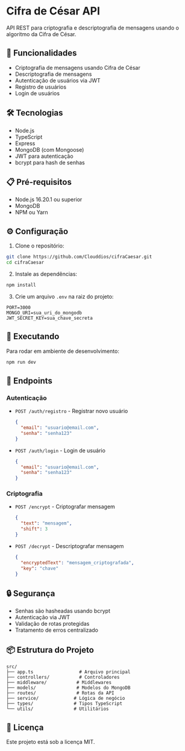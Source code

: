 # Cifra de César API

API REST para criptografia e descriptografia de mensagens usando o algoritmo da Cifra de César.

## 🚀 Funcionalidades

- Criptografia de mensagens usando Cifra de César
- Descriptografia de mensagens
- Autenticação de usuários via JWT
- Registro de usuários
- Login de usuários

## 🛠️ Tecnologias

- Node.js
- TypeScript
- Express
- MongoDB (com Mongoose)
- JWT para autenticação
- bcrypt para hash de senhas

## 📋 Pré-requisitos

- Node.js 16.20.1 ou superior
- MongoDB
- NPM ou Yarn

## ⚙️ Configuração

1. Clone o repositório:
```bash
git clone https://github.com/Clouddios/cifraCaesar.git
cd cifraCaesar
```

2. Instale as dependências:
```bash
npm install
```

3. Crie um arquivo `.env` na raiz do projeto:
```env
PORT=3000
MONGO_URI=sua_uri_do_mongodb
JWT_SECRET_KEY=sua_chave_secreta
```

## 🚀 Executando

Para rodar em ambiente de desenvolvimento:

```bash
npm run dev
```

## 📌 Endpoints

### Autenticação

- `POST /auth/registro` - Registrar novo usuário
  ```json
  {
    "email": "usuario@email.com",
    "senha": "senha123"
  }
  ```

- `POST /auth/login` - Login de usuário
  ```json
  {
    "email": "usuario@email.com",
    "senha": "senha123"
  }
  ```

### Criptografia

- `POST /encrypt` - Criptografar mensagem
  ```json
  {
    "text": "mensagem",
    "shift": 3
  }
  ```

- `POST /decrypt` - Descriptografar mensagem
  ```json
  {
    "encryptedText": "mensagem_criptografada",
    "key": "chave"
  }
  ```

## 🔒 Segurança

- Senhas são hasheadas usando bcrypt
- Autenticação via JWT
- Validação de rotas protegidas
- Tratamento de erros centralizado

## 📦 Estrutura do Projeto

```
src/
├── app.ts                 # Arquivo principal
├── controllers/           # Controladores
├── middleware/           # Middlewares
├── models/               # Modelos do MongoDB
├── routes/               # Rotas da API
├── service/             # Lógica de negócio
├── types/               # Tipos TypeScript
└── utils/               # Utilitários
```

## 📄 Licença

Este projeto está sob a licença MIT.
